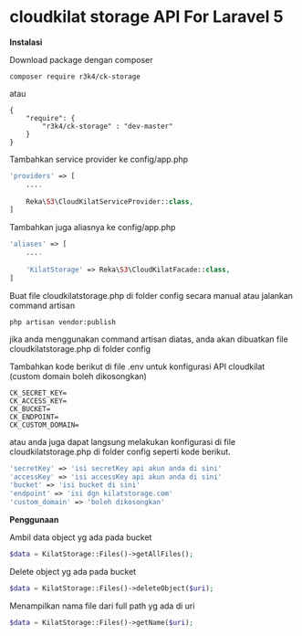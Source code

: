 # cloudkilat storage API For Laravel 5

 
**Instalasi**

Download package dengan composer
```
composer require r3k4/ck-storage
```
atau
```
{
	"require": {
		"r3k4/ck-storage" : "dev-master"
	}
}
```

Tambahkan service provider ke config/app.php
```php
'providers' => [
	....
	
	Reka\S3\CloudKilatServiceProvider::class,
]
```

Tambahkan juga aliasnya ke config/app.php
```php
'aliases' => [
	....
	
	'KilatStorage' => Reka\S3\CloudKilatFacade::class,
]
```

Buat file cloudkilatstorage.php di folder config secara manual atau jalankan command artisan
```
php artisan vendor:publish
```
jika anda menggunakan command artisan diatas, anda akan dibuatkan file cloudkilatstorage.php di folder config

Tambahkan kode berikut di file .env untuk konfigurasi API cloudkilat (custom domain boleh dikosongkan)
```
CK_SECRET_KEY=
CK_ACCESS_KEY=
CK_BUCKET=
CK_ENDPOINT=
CK_CUSTOM_DOMAIN=

```
atau anda juga dapat langsung melakukan konfigurasi di file cloudkilatstorage.php di folder config seperti kode berikut.
```php
'secretKey' => 'isi secretKey api akun anda di sini'
'accessKey' => 'isi accessKey api akun anda di sini'
'bucket' => 'isi bucket di sini'
'endpoint' => 'isi dgn kilatstorage.com'
'custom_domain' => 'boleh dikosongkan'

```

**Penggunaan**

Ambil data object yg ada pada bucket
```php
$data = KilatStorage::Files()->getAllFiles();
```
Delete object yg ada pada bucket
```php
$data = KilatStorage::Files()->deleteObject($uri);
```
Menampilkan nama file dari full path yg ada di uri
```php
$data = KilatStorage::Files()->getName($uri);
```
